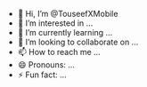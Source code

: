 - 👋 Hi, I’m @TouseefXMobile
- 👀 I’m interested in ...
- 🌱 I’m currently learning ...
- 💞️ I’m looking to collaborate on ...
- 📫 How to reach me ...
- 😄 Pronouns: ...
- ⚡ Fun fact: ...

<!---
TouseefXMobile/TouseefXMobile is a ✨ special ✨ repository because its `README.md` (this file) appears on your GitHub profile.
You can click the Preview link to take a look at your changes.
--->
